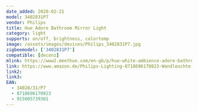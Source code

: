 ```yaml
---
date_added: 2020-02-21
model: 3402831P7
vendor: Philips
title: Hue Adore Bathroom Mirror Light
category: light
supports: on/off, brightness, colortemp
image: /assets/images/devices/Philips_3402831P7.jpg
zigbeemodel: ['3402831P7']
compatible: [deconz]
mlink: https://www2.meethue.com/en-gb/p/hue-white-ambience-adore-bathroom-mirror-light/3402831P7
link: https://www.amazon.de/Philips-Lighting-8718696170823-Wandleuchte-Synthetik/dp/B07Z9B3WM5
link2: 
link3: 
EAN: 
  - 34028/31/P7
  - 8718696170823
  - 915005739301
---
```

